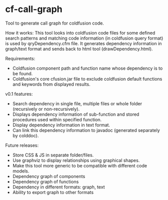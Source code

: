 # cf-call-graph
Tool to generate call graph for coldfusion code. 

How it works:
This tool looks into coldfusion code files for some defined search patterns and matching code information (in coldfusion query format) is used by qryDependency.cfm file. It generates dependency information in graph/text format and sends back to html tool (drawDependency.html). 

Requirements:
* Coldfusion component path and function name whose dependency is to be found.
* Coldfusion's core cfusion.jar file to exclude coldfusion default functions and keywords from displayed results.

v0.1 features:
* Search dependency in single file, multiple files or whole folder (recursively or non-recursively).
* Displays dependency information of sub-function and stored procedures used within specified function.
* Display dependency information in text format.
* Can link this dependency information to javadoc (generated separately by colddoc).

Future releases:
* Store CSS & JS in separate folder/files.
* Use graphviz to display relationships using graphical shapes.
* Make this tool more generic to be compatible with different code models. 
* Dependency graph of components
* Dependency graph of functions
* Dependency in different formats: graph, text
* Ability to export graph to other formats
